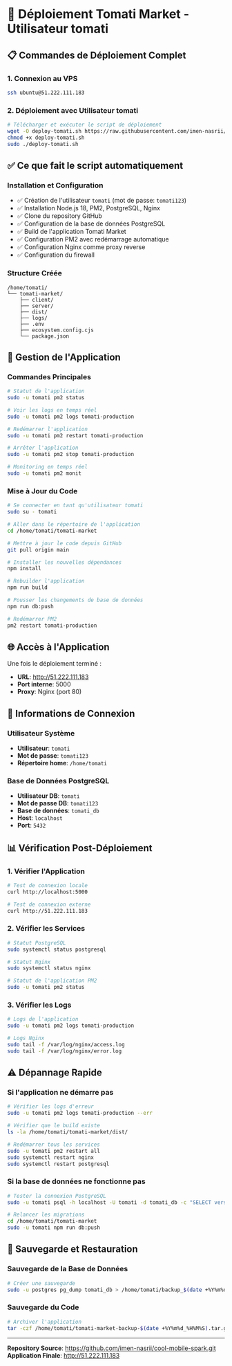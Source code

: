 # 🚀 Déploiement Tomati Market - Utilisateur tomati

## 📋 Commandes de Déploiement Complet

### **1. Connexion au VPS**
```bash
ssh ubuntu@51.222.111.183
```

### **2. Déploiement avec Utilisateur tomati**
```bash
# Télécharger et exécuter le script de déploiement
wget -O deploy-tomati.sh https://raw.githubusercontent.com/imen-nasrii/cool-mobile-spark/main/deploy-tomati-user.sh
chmod +x deploy-tomati.sh
sudo ./deploy-tomati.sh
```

## ✅ **Ce que fait le script automatiquement**

### Installation et Configuration
- ✅ Création de l'utilisateur `tomati` (mot de passe: `tomati123`)
- ✅ Installation Node.js 18, PM2, PostgreSQL, Nginx
- ✅ Clone du repository GitHub
- ✅ Configuration de la base de données PostgreSQL
- ✅ Build de l'application Tomati Market
- ✅ Configuration PM2 avec redémarrage automatique
- ✅ Configuration Nginx comme proxy reverse
- ✅ Configuration du firewall

### Structure Créée
```
/home/tomati/
└── tomati-market/
    ├── client/
    ├── server/
    ├── dist/
    ├── logs/
    ├── .env
    ├── ecosystem.config.cjs
    └── package.json
```

## 🔧 **Gestion de l'Application**

### Commandes Principales
```bash
# Statut de l'application
sudo -u tomati pm2 status

# Voir les logs en temps réel
sudo -u tomati pm2 logs tomati-production

# Redémarrer l'application
sudo -u tomati pm2 restart tomati-production

# Arrêter l'application
sudo -u tomati pm2 stop tomati-production

# Monitoring en temps réel
sudo -u tomati pm2 monit
```

### Mise à Jour du Code
```bash
# Se connecter en tant qu'utilisateur tomati
sudo su - tomati

# Aller dans le répertoire de l'application
cd /home/tomati/tomati-market

# Mettre à jour le code depuis GitHub
git pull origin main

# Installer les nouvelles dépendances
npm install

# Rebuilder l'application
npm run build

# Pousser les changements de base de données
npm run db:push

# Redémarrer PM2
pm2 restart tomati-production
```

## 🌐 **Accès à l'Application**

Une fois le déploiement terminé :
- **URL**: http://51.222.111.183
- **Port interne**: 5000
- **Proxy**: Nginx (port 80)

## 🔐 **Informations de Connexion**

### Utilisateur Système
- **Utilisateur**: `tomati`
- **Mot de passe**: `tomati123`
- **Répertoire home**: `/home/tomati`

### Base de Données PostgreSQL
- **Utilisateur DB**: `tomati`
- **Mot de passe DB**: `tomati123`
- **Base de données**: `tomati_db`
- **Host**: `localhost`
- **Port**: `5432`

## 📊 **Vérification Post-Déploiement**

### 1. Vérifier l'Application
```bash
# Test de connexion locale
curl http://localhost:5000

# Test de connexion externe
curl http://51.222.111.183
```

### 2. Vérifier les Services
```bash
# Statut PostgreSQL
sudo systemctl status postgresql

# Statut Nginx
sudo systemctl status nginx

# Statut de l'application PM2
sudo -u tomati pm2 status
```

### 3. Vérifier les Logs
```bash
# Logs de l'application
sudo -u tomati pm2 logs tomati-production

# Logs Nginx
sudo tail -f /var/log/nginx/access.log
sudo tail -f /var/log/nginx/error.log
```

## ⚠️ **Dépannage Rapide**

### Si l'application ne démarre pas
```bash
# Vérifier les logs d'erreur
sudo -u tomati pm2 logs tomati-production --err

# Vérifier que le build existe
ls -la /home/tomati/tomati-market/dist/

# Redémarrer tous les services
sudo -u tomati pm2 restart all
sudo systemctl restart nginx
sudo systemctl restart postgresql
```

### Si la base de données ne fonctionne pas
```bash
# Tester la connexion PostgreSQL
sudo -u tomati psql -h localhost -U tomati -d tomati_db -c "SELECT version();"

# Relancer les migrations
cd /home/tomati/tomati-market
sudo -u tomati npm run db:push
```

## 🔄 **Sauvegarde et Restauration**

### Sauvegarde de la Base de Données
```bash
# Créer une sauvegarde
sudo -u postgres pg_dump tomati_db > /home/tomati/backup_$(date +%Y%m%d_%H%M%S).sql
```

### Sauvegarde du Code
```bash
# Archiver l'application
tar -czf /home/tomati/tomati-market-backup-$(date +%Y%m%d_%H%M%S).tar.gz /home/tomati/tomati-market/
```

---

**Repository Source**: https://github.com/imen-nasrii/cool-mobile-spark.git  
**Application Finale**: http://51.222.111.183